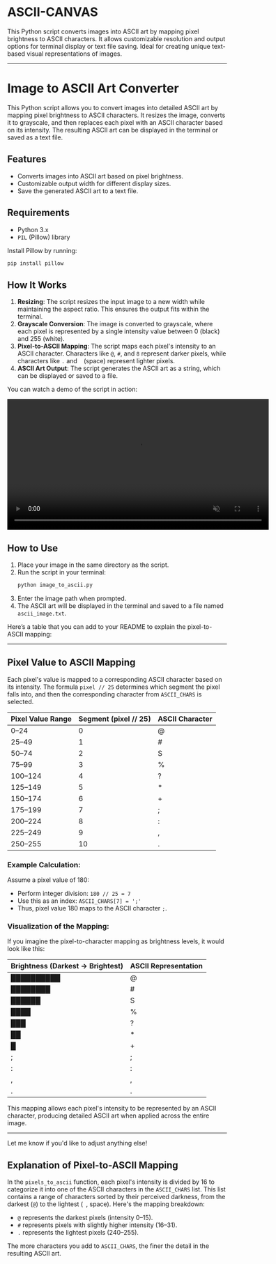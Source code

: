 # ASCII-CANVAS
This Python script converts images into ASCII art by mapping pixel brightness to ASCII characters. It allows customizable resolution and output options for terminal display or text file saving. Ideal for creating unique text-based visual representations of images.

---
# Image to ASCII Art Converter

This Python script allows you to convert images into detailed ASCII art by mapping pixel brightness to ASCII characters. It resizes the image, converts it to grayscale, and then replaces each pixel with an ASCII character based on its intensity. The resulting ASCII art can be displayed in the terminal or saved as a text file.

## Features
- Converts images into ASCII art based on pixel brightness.
- Customizable output width for different display sizes.
- Save the generated ASCII art to a text file.

## Requirements
- Python 3.x
- `PIL` (Pillow) library

Install Pillow by running:
```bash
pip install pillow
```

## How It Works
1. **Resizing**: The script resizes the input image to a new width while maintaining the aspect ratio. This ensures the output fits within the terminal.
2. **Grayscale Conversion**: The image is converted to grayscale, where each pixel is represented by a single intensity value between 0 (black) and 255 (white).
3. **Pixel-to-ASCII Mapping**: The script maps each pixel's intensity to an ASCII character. Characters like `@`, `#`, and `8` represent darker pixels, while characters like `.` and ` ` (space) represent lighter pixels.
4. **ASCII Art Output**: The script generates the ASCII art as a string, which can be displayed or saved to a file.


You can watch a demo of the script in action:

<video width="600" height="auto" autoplay loop muted>
  <source src="new/work.mp4.mp4" type="video/mp4">
  Your browser does not support the video tag.
</video>


## How to Use
1. Place your image in the same directory as the script.
2. Run the script in your terminal:
   ```bash
   python image_to_ascii.py
   ```
3. Enter the image path when prompted.
4. The ASCII art will be displayed in the terminal and saved to a file named `ascii_image.txt`.

Here’s a table that you can add to your README to explain the pixel-to-ASCII mapping:

---

## Pixel Value to ASCII Mapping

Each pixel's value is mapped to a corresponding ASCII character based on its intensity. The formula `pixel // 25` determines which segment the pixel falls into, and then the corresponding character from `ASCII_CHARS` is selected.

| **Pixel Value Range** | **Segment (pixel // 25)** | **ASCII Character** |
|-----------------------|---------------------------|---------------------|
| 0–24                  | 0                         | @                   |
| 25–49                 | 1                         | #                   |
| 50–74                 | 2                         | S                   |
| 75–99                 | 3                         | %                   |
| 100–124               | 4                         | ?                   |
| 125–149               | 5                         | *                   |
| 150–174               | 6                         | +                   |
| 175–199               | 7                         | ;                   |
| 200–224               | 8                         | :                   |
| 225–249               | 9                         | ,                   |
| 250–255               | 10                        | .                   |

### Example Calculation:
Assume a pixel value of 180:
- Perform integer division: `180 // 25 = 7`
- Use this as an index: `ASCII_CHARS[7] = ';'`
- Thus, pixel value 180 maps to the ASCII character `;`.

### Visualization of the Mapping:
If you imagine the pixel-to-character mapping as brightness levels, it would look like this:

| **Brightness (Darkest → Brightest)** | **ASCII Representation** |
|--------------------------------------|---------------------------|
| ██████████                          | @                         |
| ████████                           | #                         |
| ██████                              | S                         |
| ████                                | %                         |
| ███                                 | ?                         |
| ██                                  | *                         |
| █                                   | +                         |
| ;                                   | ;                         |
| :                                   | :                         |
| ,                                   | ,                         |
| .                                   | .                         |

This mapping allows each pixel's intensity to be represented by an ASCII character, producing detailed ASCII art when applied across the entire image.

---

Let me know if you'd like to adjust anything else!
## Explanation of Pixel-to-ASCII Mapping

In the `pixels_to_ascii` function, each pixel's intensity is divided by 16 to categorize it into one of the ASCII characters in the `ASCII_CHARS` list. This list contains a range of characters sorted by their perceived darkness, from the darkest (`@`) to the lightest (` `, space). Here's the mapping breakdown:

- `@` represents the darkest pixels (intensity 0–15).
- `#` represents pixels with slightly higher intensity (16–31).
- `.` represents the lightest pixels (240–255).

The more characters you add to `ASCII_CHARS`, the finer the detail in the resulting ASCII art.


